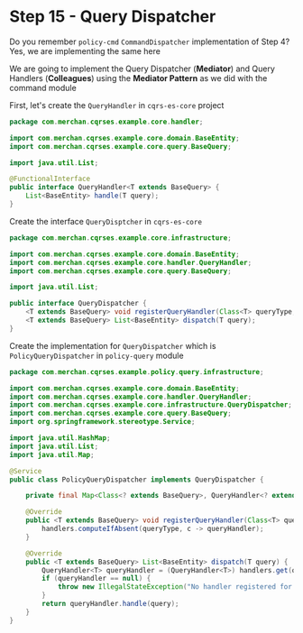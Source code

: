 # Step 15 - Query Dispatcher
Do you remember `policy-cmd` `CommandDispatcher` implementation of Step 4? Yes, we are implementing the same here

We are going to implement the Query Dispatcher (**Mediator**) and Query Handlers (**Colleagues**) using the **Mediator Pattern** as we did with the command module

First, let's create the `QueryHandler` in `cqrs-es-core` project
```java
package com.merchan.cqrses.example.core.handler;

import com.merchan.cqrses.example.core.domain.BaseEntity;
import com.merchan.cqrses.example.core.query.BaseQuery;

import java.util.List;

@FunctionalInterface
public interface QueryHandler<T extends BaseQuery> {
    List<BaseEntity> handle(T query);
}

```

Create the interface `QueryDisptcher` in `cqrs-es-core`

```java
package com.merchan.cqrses.example.core.infrastructure;

import com.merchan.cqrses.example.core.domain.BaseEntity;
import com.merchan.cqrses.example.core.handler.QueryHandler;
import com.merchan.cqrses.example.core.query.BaseQuery;

import java.util.List;

public interface QueryDispatcher {
    <T extends BaseQuery> void registerQueryHandler(Class<T> queryType, QueryHandler<T> queryHandler);
    <T extends BaseQuery> List<BaseEntity> dispatch(T query);
}

```

Create the implementation for `QueryDispatcher` which is `PolicyQueryDispatcher` in `policy-query` module
```java
package com.merchan.cqrses.example.policy.query.infrastructure;

import com.merchan.cqrses.example.core.domain.BaseEntity;
import com.merchan.cqrses.example.core.handler.QueryHandler;
import com.merchan.cqrses.example.core.infrastructure.QueryDispatcher;
import com.merchan.cqrses.example.core.query.BaseQuery;
import org.springframework.stereotype.Service;

import java.util.HashMap;
import java.util.List;
import java.util.Map;

@Service
public class PolicyQueryDispatcher implements QueryDispatcher {

    private final Map<Class<? extends BaseQuery>, QueryHandler<? extends BaseQuery>> handlers = new HashMap<>();

    @Override
    public <T extends BaseQuery> void registerQueryHandler(Class<T> queryType, QueryHandler<T> queryHandler) {
        handlers.computeIfAbsent(queryType, c -> queryHandler);
    }

    @Override
    public <T extends BaseQuery> List<BaseEntity> dispatch(T query) {
        QueryHandler<T> queryHandler = (QueryHandler<T>) handlers.get(query.getClass());
        if (queryHandler == null) {
            throw new IllegalStateException("No handler registered for " + query.getClass().getName());
        }
        return queryHandler.handle(query);
    }
}

```